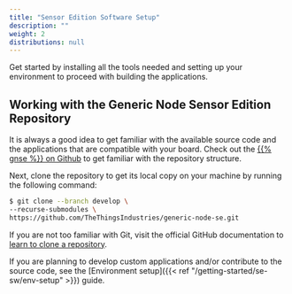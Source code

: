 ```yaml
---
title: "Sensor Edition Software Setup"
description: ""
weight: 2
distributions: null
---
```


Get started by installing all the tools needed and setting up your environment to proceed with building the applications.

<!--more-->

## Working with the Generic Node Sensor Edition Repository

It is always a good idea to get familiar with the available source code and the applications that are compatible with your board. Check out the <a href="https://github.com/TheThingsIndustries/generic-node-se" target="_blank">{{% gnse %}} on Github</a> to get familiar with the repository structure.

Next, clone the repository to get its local copy on your machine by running the following command:

```bash
$ git clone --branch develop \
--recurse-submodules \
https://github.com/TheThingsIndustries/generic-node-se.git
```
If you are not too familiar with Git, visit the official GitHub documentation to <a href="https://docs.github.com/en/free-pro-team@latest/github/creating-cloning-and-archiving-repositories/cloning-a-repository" target="_blank">learn to clone a repository</a>.

If you are planning to develop custom applications and/or contribute to the source code, see the [Environment setup]({{< ref "/getting-started/se-sw/env-setup" >}}) guide.
